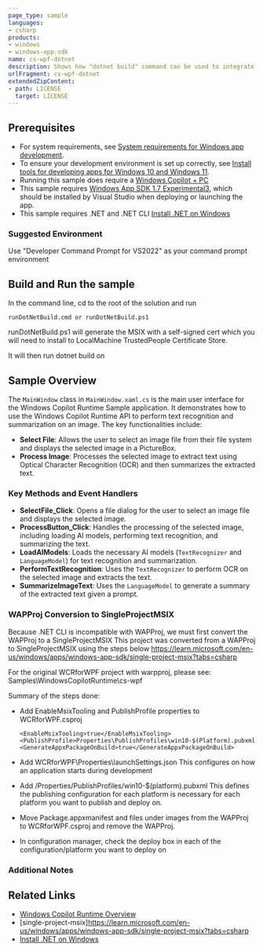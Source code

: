 ```yaml
---
page_type: sample
languages:
- csharp
products:
- windows
- windows-app-sdk
name: cs-wpf-dotnet
description: Shows how "dotnet build" command can be used to integrate the Windows Copilot Runtime APIs in a SingleProject MSIX package
urlFragment: cs-wpf-dotnet
extendedZipContent:
- path: LICENSE
  target: LICENSE
---
```


## Prerequisites
- For system requirements, see [System requirements for Windows app development](https://docs.microsoft.com/windows/apps/windows-app-sdk/system-requirements).
- To ensure your development environment is set up correctly, see [Install tools for developing apps for Windows 10 and Windows 11](https://docs.microsoft.com/windows/apps/windows-app-sdk/set-up-your-development-environment).
- Running this sample does require a [Windows Copilot + PC](https://learn.microsoft.com/windows/ai/npu-devices/)
- This sample requires [Windows App SDK 1.7 Experimental3](https://learn.microsoft.com/windows/apps/windows-app-sdk/downloads#windows-app-sdk-17-experimental), which should be installed by Visual Studio when deploying or launching the app.
- This sample requires .NET and .NET CLI [Install .NET on Windows](https://learn.microsoft.com/en-us/dotnet/core/install/windows)

### Suggested Environment

Use "Developer Command Prompt for VS2022" as your command prompt environment

## Build and Run the sample
In the command line, cd to the root of the solution and run
```
runDotNetBuild.cmd or runDotNetBuild.ps1
```

runDotNetBuild.ps1 will generate the MSIX with a self-signed cert which you will need to install to
LocalMachine TrustedPeople Certificate Store.

It will then run dotnet build on 

## Sample Overview

The `MainWindow` class in `MainWindow.xaml.cs` is the main user interface for the Windows Copilot Runtime Sample application. It demonstrates how to use the Windows Copilot Runtime API to perform text recognition and summarization on an image. The key functionalities include:

- **Select File**: Allows the user to select an image file from their file system and displays the selected image in a PictureBox.
- **Process Image**: Processes the selected image to extract text using Optical Character Recognition (OCR) and then summarizes the extracted text.

### Key Methods and Event Handlers

- **SelectFile_Click**: Opens a file dialog for the user to select an image file and displays the selected image.
- **ProcessButton_Click**: Handles the processing of the selected image, including loading AI models, performing text recognition, and summarizing the text.
- **LoadAIModels**: Loads the necessary AI models (`TextRecognizer` and `LanguageModel`) for text recognition and summarization.
- **PerformTextRecognition**: Uses the `TextRecognizer` to perform OCR on the selected image and extracts the text.
- **SummarizeImageText**: Uses the `LanguageModel` to generate a summary of the extracted text given a prompt.

### WAPProj Conversion to SingleProjectMSIX

Because .NET CLI is incompatible with WAPProj, we must first convert the WAPProj to a
SingleProjectMSIX This project was converted from a WAPProj to SingleProjectMSIX using the steps
below https://learn.microsoft.com/en-us/windows/apps/windows-app-sdk/single-project-msix?tabs=csharp

For the original WCRforWPF project with warpproj, please see:
Samples\WindowsCopilotRuntime\cs-wpf

Summary of the steps done:
- Add EnableMsixTooling and PublishProfile properties to WCRforWPF.csproj
    ```
    <EnableMsixTooling>true</EnableMsixTooling>
    <PublishProfile>Properties\PublishProfiles\win10-$(Platform).pubxml</PublishProfile>
    <GenerateAppxPackageOnBuild>true</GenerateAppxPackageOnBuild>
    ```

- Add WCRforWPF\Properties\launchSettings.json
  This configures on how an application starts during development
  
- Add /Properties/PublishProfiles/win10-$(platform).pubxml 
  This defines the publishing configuration for each platform is necessary for each platform you
  want to publish and deploy on. 

- Move Package.appxmanifest and files under images from the WAPProj to WCRforWPF.csproj and remove
  the WAPProj.

- In configuration manager, check the deploy box in each of the configuration/platform you want to
  deploy on

### Additional Notes

## Related Links
- [Windows Copilot Runtime Overview](https://learn.microsoft.com/windows/ai/apis/)
- [single-project-msix]https://learn.microsoft.com/en-us/windows/apps/windows-app-sdk/single-project-msix?tabs=csharp
- [Install .NET on Windows](https://learn.microsoft.com/en-us/dotnet/core/install/windows)